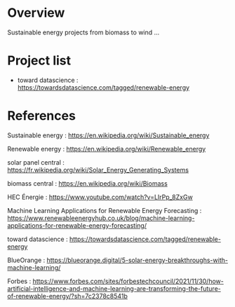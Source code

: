# Overview

Sustainable energy projects from biomass to wind ...

# Project list
- toward datascience : https://towardsdatascience.com/tagged/renewable-energy


# References 
Sustainable energy :
https://en.wikipedia.org/wiki/Sustainable_energy

Renewable energy : 
https://en.wikipedia.org/wiki/Renewable_energy

solar panel central : 
https://fr.wikipedia.org/wiki/Solar_Energy_Generating_Systems

biomass central :
https://en.wikipedia.org/wiki/Biomass

HEC Énergie : 
https://www.youtube.com/watch?v=LIrPp_8ZxGw

Machine Learning Applications for Renewable Energy Forecasting : 
https://www.renewableenergyhub.co.uk/blog/machine-learning-applications-for-renewable-energy-forecasting/

toward datascience : 
https://towardsdatascience.com/tagged/renewable-energy

BlueOrange : 
https://blueorange.digital/5-solar-energy-breakthroughs-with-machine-learning/

Forbes : 
https://www.forbes.com/sites/forbestechcouncil/2021/11/30/how-artificial-intelligence-and-machine-learning-are-transforming-the-future-of-renewable-energy/?sh=7c2378c8541b

